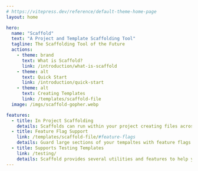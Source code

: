 ```yaml
---
# https://vitepress.dev/reference/default-theme-home-page
layout: home

hero:
  name: "Scaffold"
  text: "A Project and Template Scaffolding Tool"
  tagline: The Scaffolding Tool of the Future
  actions:
    - theme: brand
      text: What is Scaffold?
      link: /introduction/what-is-scaffold
    - theme: alt
      text: Quick Start
      link: /introduction/quick-start
    - theme: alt
      text: Creating Templates
      link: /templates/scaffold-file
  image: /imgs/scaffold-gopher.webp

features:
  - title: In Project Scaffolding
    details: Scaffolds can run within your project creating files across the project, and even injecting code into existing files.
  - title: Feature Flag Support
    link: /templates/scaffold-file/#feature-flags
    details: Guard large sections of your tempaltes with feature flags to allow for easy feature toggling.
  - title: Supports Testing Templates
    link: /testing/
    details: Scaffold provides several utilities and features to help you test your scaffolds and make sure
---
```

